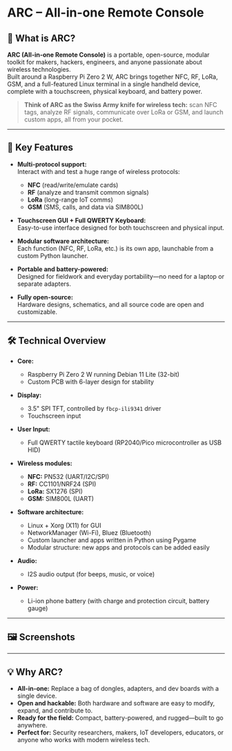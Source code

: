 # ARC – All-in-one Remote Console

## 🚀 What is ARC?

**ARC (All-in-one Remote Console)** is a portable, open-source, modular toolkit for makers, hackers, engineers, and anyone passionate about wireless technologies.  
Built around a Raspberry Pi Zero 2 W, ARC brings together NFC, RF, LoRa, GSM, and a full-featured Linux terminal in a single handheld device, complete with a touchscreen, physical keyboard, and battery power.

> **Think of ARC as the Swiss Army knife for wireless tech:** scan NFC tags, analyze RF signals, communicate over LoRa or GSM, and launch custom apps, all from your pocket.

---

## 🎯 Key Features

- **Multi-protocol support:**  
  Interact with and test a huge range of wireless protocols:  
  - **NFC** (read/write/emulate cards)  
  - **RF** (analyze and transmit common signals)  
  - **LoRa** (long-range IoT comms)  
  - **GSM** (SMS, calls, and data via SIM800L)

- **Touchscreen GUI + Full QWERTY Keyboard:**  
  Easy-to-use interface designed for both touchscreen and physical input.

- **Modular software architecture:**  
  Each function (NFC, RF, LoRa, etc.) is its own app, launchable from a custom Python launcher.

- **Portable and battery-powered:**  
  Designed for fieldwork and everyday portability—no need for a laptop or separate adapters.

- **Fully open-source:**  
  Hardware designs, schematics, and all source code are open and customizable.

---

## 🛠️ Technical Overview

- **Core:**  
  - Raspberry Pi Zero 2 W running Debian 11 Lite (32-bit)
  - Custom PCB with 6-layer design for stability

- **Display:**  
  - 3.5" SPI TFT, controlled by `fbcp-ili9341` driver  
  - Touchscreen input

- **User Input:**  
  - Full QWERTY tactile keyboard (RP2040/Pico microcontroller as USB HID)

- **Wireless modules:**  
  - **NFC:** PN532 (UART/I2C/SPI)  
  - **RF:** CC1101/NRF24 (SPI)  
  - **LoRa:** SX1276 (SPI)  
  - **GSM:** SIM800L (UART)

- **Software architecture:**  
  - Linux + Xorg (X11) for GUI
  - NetworkManager (Wi-Fi), Bluez (Bluetooth)
  - Custom launcher and apps written in Python using Pygame
  - Modular structure: new apps and protocols can be added easily

- **Audio:**  
  - I2S audio output (for beeps, music, or voice)

- **Power:**  
  - Li-ion phone battery (with charge and protection circuit, battery gauge)

---

## 🖼️ Screenshots



---

## 💡 Why ARC?

- **All-in-one:** Replace a bag of dongles, adapters, and dev boards with a single device.
- **Open and hackable:** Both hardware and software are easy to modify, expand, and contribute to.
- **Ready for the field:** Compact, battery-powered, and rugged—built to go anywhere.
- **Perfect for:** Security researchers, makers, IoT developers, educators, or anyone who works with modern wireless tech.



